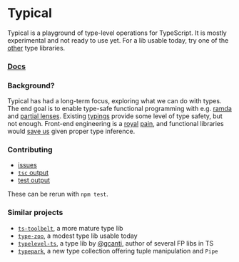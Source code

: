 # Typical

Typical is a playground of type-level operations for TypeScript.
It is mostly experimental and not ready to use yet.
For a lib usable today, try one of the [other](https://github.com/tycho01/typical/#similar-projects) type libraries.

<!--
### Installing

```
npm i typical-ts
```
-->

### [Docs](http://tycho01.github.io/typical/index.html)

### Background?

Typical has had a long-term focus, exploring what we can do with types.
The end goal is to enable type-safe functional programming with e.g. [ramda](http://ramdajs.com/docs/) and [partial lenses](https://github.com/calmm-js/partial.lenses/). Existing [typings](https://github.com/types/npm-ramda/) provide some level of type safety, but not enough.
Front-end engineering is a [royal](https://github.com/reactjs/redux/blob/master/examples/todos/src/actions/index.js) [pain](https://github.com/ngrx/platform/blob/master/example-app/app/books/actions/book.ts), and functional libraries would [save us](https://github.com/calmm-js/kral-todomvc/blob/master/src/todos-meta.js#L17-L24) given proper type inference.

### Contributing

- [issues](https://github.com/tycho01/typical/issues/)
- [`tsc` output](https://github.com/tycho01/typical/blob/master/tsc.log)
- [test output](https://github.com/tycho01/typical/blob/master/errors.log)

These can be rerun with `npm test`.

### Similar projects

- [`ts-toolbelt`](https://github.com/pirix-gh/ts-toolbelt), a more mature type lib
- [`type-zoo`](https://github.com/pelotom/type-zoo), a modest type lib usable today
- [`typelevel-ts`](https://github.com/gcanti/typelevel-ts), a type lib by [@gcanti](https://github.com/gcanti), author of several FP libs in TS
- [`typepark`](https://github.com/kgtkr/typepark), a new type collection offering tuple manipulation and `Pipe`
